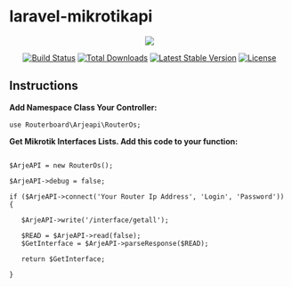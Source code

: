 # laravel-mikrotikapi

<p align="center"><img src="https://laravel.com/assets/img/components/logo-laravel.svg"></p>

<p align="center">
<a href="https://travis-ci.org/laravel/framework"><img src="https://travis-ci.org/laravel/framework.svg" alt="Build Status"></a>
<a href="https://packagist.org/packages/laravel/framework"><img src="https://poser.pugx.org/laravel/framework/d/total.svg" alt="Total Downloads"></a>
<a href="https://packagist.org/packages/laravel/framework"><img src="https://poser.pugx.org/laravel/framework/v/stable.svg" alt="Latest Stable Version"></a>
<a href="https://packagist.org/packages/laravel/framework"><img src="https://poser.pugx.org/laravel/framework/license.svg" alt="License"></a>
</p>

## Instructions

<b>Add Namespace Class Your Controller:</b>
<pre><code>use Routerboard\Arjeapi\RouterOs;</code> </pre>
<b>Get Mikrotik  Interfaces Lists. Add this code to your function:</b>
<pre>
<code>
$ArjeAPI = new RouterOs();

$ArjeAPI->debug = false;

if ($ArjeAPI->connect('Your Router Ip Address', 'Login', 'Password')) {

   $ArjeAPI->write('/interface/getall');

   $READ = $ArjeAPI->read(false);
   $GetInterface = $ArjeAPI->parseResponse($READ);
    
   return $GetInterface;
  
}
</code>
</pre>
